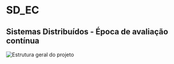 # SD_EC
## Sistemas Distribuídos - Época de avaliação contínua


![Estrutura geral do projeto](https://github.com/TheMindlessMan/SD_EC/blob/dev/docs/general_structure.png)